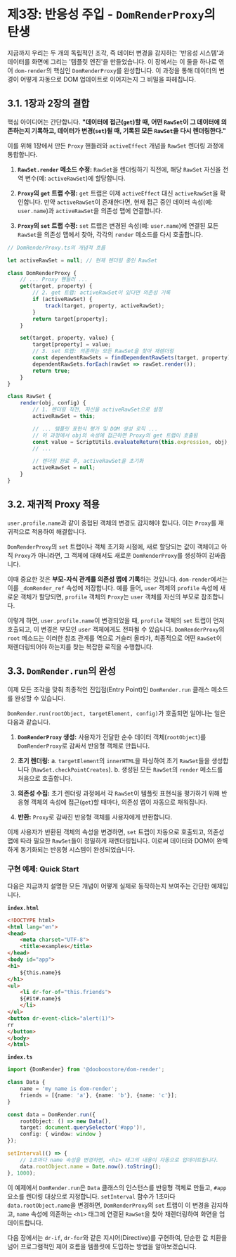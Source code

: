 # 제3장: 반응성 주입 - `DomRenderProxy`의 탄생

지금까지 우리는 두 개의 독립적인 조각, 즉 데이터 변경을 감지하는 '반응성 시스템'과 데이터를 화면에 그리는 '템플릿 엔진'을 만들었습니다. 이 장에서는 이 둘을 하나로 엮어 `dom-render`의 핵심인 `DomRenderProxy`를 완성합니다. 이 과정을 통해 데이터의 변경이 어떻게 자동으로 DOM 업데이트로 이어지는지 그 비밀을 파헤칩니다.

## 3.1. 1장과 2장의 결합

핵심 아이디어는 간단합니다. **"데이터에 접근(`get`)할 때, 어떤 `RawSet`이 그 데이터에 의존하는지 기록하고, 데이터가 변경(`set`)될 때, 기록된 모든 `RawSet`을 다시 렌더링한다."**

이를 위해 1장에서 만든 `Proxy` 핸들러와 `activeEffect` 개념을 `RawSet` 렌더링 과정에 통합합니다.

1.  **`RawSet.render` 메소드 수정:** `RawSet`을 렌더링하기 직전에, 해당 `RawSet` 자신을 전역 변수(예: `activeRawSet`)에 할당합니다.

2.  **`Proxy`의 `get` 트랩 수정:** `get` 트랩은 이제 `activeEffect` 대신 `activeRawSet`을 확인합니다. 만약 `activeRawSet`이 존재한다면, 현재 접근 중인 데이터 속성(예: `user.name`)과 `activeRawSet`을 의존성 맵에 연결합니다.

3.  **`Proxy`의 `set` 트랩 수정:** `set` 트랩은 변경된 속성(예: `user.name`)에 연결된 모든 `RawSet`을 의존성 맵에서 찾아, 각각의 `render` 메소드를 다시 호출합니다.

```javascript
// DomRenderProxy.ts의 개념적 흐름

let activeRawSet = null; // 현재 렌더링 중인 RawSet

class DomRenderProxy {
    // ... Proxy 핸들러 ...
    get(target, property) {
        // 2. get 트랩: activeRawSet이 있다면 의존성 기록
        if (activeRawSet) {
            track(target, property, activeRawSet);
        }
        return target[property];
    }

    set(target, property, value) {
        target[property] = value;
        // 3. set 트랩: 의존하는 모든 RawSet을 찾아 재렌더링
        const dependentRawSets = findDependentRawSets(target, property);
        dependentRawSets.forEach(rawSet => rawSet.render());
        return true;
    }
}

class RawSet {
    render(obj, config) {
        // 1. 렌더링 직전, 자신을 activeRawSet으로 설정
        activeRawSet = this;

        // ... 템플릿 표현식 평가 및 DOM 생성 로직 ...
        // 이 과정에서 obj의 속성에 접근하면 Proxy의 get 트랩이 호출됨
        const value = ScriptUtils.evaluateReturn(this.expression, obj);
        // ...

        // 렌더링 완료 후, activeRawSet을 초기화
        activeRawSet = null;
    }
}
```

## 3.2. 재귀적 Proxy 적용

`user.profile.name`과 같이 중첩된 객체의 변경도 감지해야 합니다. 이는 `Proxy`를 재귀적으로 적용하여 해결합니다.

`DomRenderProxy`의 `set` 트랩이나 객체 초기화 시점에, 새로 할당되는 값이 객체이고 아직 `Proxy`가 아니라면, 그 객체에 대해서도 새로운 `DomRenderProxy`를 생성하여 감싸줍니다.

이때 중요한 것은 **부모-자식 관계를 의존성 맵에 기록**하는 것입니다. `dom-render`에서는 이를 `_domRender_ref` 속성에 저장합니다. 예를 들어, `user` 객체의 `profile` 속성에 새로운 객체가 할당되면, `profile` 객체의 `Proxy`는 `user` 객체를 자신의 부모로 참조합니다.

이렇게 하면, `user.profile.name`이 변경되었을 때, `profile` 객체의 `set` 트랩이 먼저 호출되고, 이 변경은 부모인 `user` 객체에게도 전파될 수 있습니다. `DomRenderProxy`의 `root` 메소드는 이러한 참조 관계를 역으로 거슬러 올라가, 최종적으로 어떤 `RawSet`이 재렌더링되어야 하는지를 찾는 복잡한 로직을 수행합니다.

## 3.3. `DomRender.run`의 완성

이제 모든 조각을 맞춰 최종적인 진입점(Entry Point)인 `DomRender.run` 클래스 메소드를 완성할 수 있습니다.

`DomRender.run(rootObject, targetElement, config)`가 호출되면 일어나는 일은 다음과 같습니다.

1.  **`DomRenderProxy` 생성:** 사용자가 전달한 순수 데이터 객체(`rootObject`)를 `DomRenderProxy`로 감싸서 반응형 객체로 만듭니다.

2.  **초기 렌더링:**
    a.  `targetElement`의 `innerHTML`을 파싱하여 초기 `RawSet`들을 생성합니다 (`RawSet.checkPointCreates`).
    b.  생성된 모든 `RawSet`의 `render` 메소드를 처음으로 호출합니다.

3.  **의존성 수집:** 초기 렌더링 과정에서 각 `RawSet`이 템플릿 표현식을 평가하기 위해 반응형 객체의 속성에 접근(`get`)할 때마다, 의존성 맵이 자동으로 채워집니다.

4.  **반환:** `Proxy`로 감싸진 반응형 객체를 사용자에게 반환합니다.

이제 사용자가 반환된 객체의 속성을 변경하면, `set` 트랩이 자동으로 호출되고, 의존성 맵에 따라 필요한 `RawSet`들이 정밀하게 재렌더링됩니다. 이로써 데이터와 DOM이 완벽하게 동기화되는 반응형 시스템이 완성되었습니다.

### 구현 예제: Quick Start

다음은 지금까지 설명한 모든 개념이 어떻게 실제로 동작하는지 보여주는 간단한 예제입니다.

**`index.html`**
```html
<!DOCTYPE html>
<html lang="en">
<head>
    <meta charset="UTF-8">
    <title>examples</title>
</head>
<body id="app">
<h1>
    ${this.name}$
</h1>
<ul>
    <li dr-for-of="this.friends">
    ${#it#.name}$
    </li>
</ul>
<button dr-event-click="alert(1)">
rr
</button>
</body>
</html>
```

**`index.ts`**
```typescript
import {DomRender} from '@dooboostore/dom-render';

class Data {
    name = 'my name is dom-render';
    friends = [{name: 'a'}, {name: 'b'}, {name: 'c'}];
}

const data = DomRender.run({
    rootObject: () => new Data(), 
    target: document.querySelector('#app')!, 
    config: { window: window }
});

setInterval(() => {
    // 1초마다 name 속성을 변경하면, <h1> 태그의 내용이 자동으로 업데이트됩니다.
    data.rootObject.name = Date.now().toString();
}, 1000);
```

이 예제에서 `DomRender.run`은 `Data` 클래스의 인스턴스를 반응형 객체로 만들고, `#app` 요소를 렌더링 대상으로 지정합니다. `setInterval` 함수가 1초마다 `data.rootObject.name`을 변경하면, `DomRenderProxy`의 `set` 트랩이 이 변경을 감지하고, `name` 속성에 의존하는 `<h1>` 태그에 연결된 `RawSet`을 찾아 재렌더링하여 화면을 업데이트합니다.

다음 장에서는 `dr-if`, `dr-for`와 같은 지시어(Directive)를 구현하여, 단순한 값 치환을 넘어 프로그램적인 제어 흐름을 템플릿에 도입하는 방법을 알아보겠습니다.
